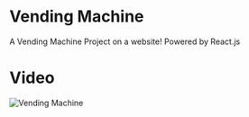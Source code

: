 # Vending Machine
A Vending Machine Project on a website! Powered by React.js
# Video
![Vending Machine](https://github.com/VAZzzz1/M-quina-de-Venda/assets/101347883/1b7e5b4c-0e7f-4d2d-9387-76984f5be309)
